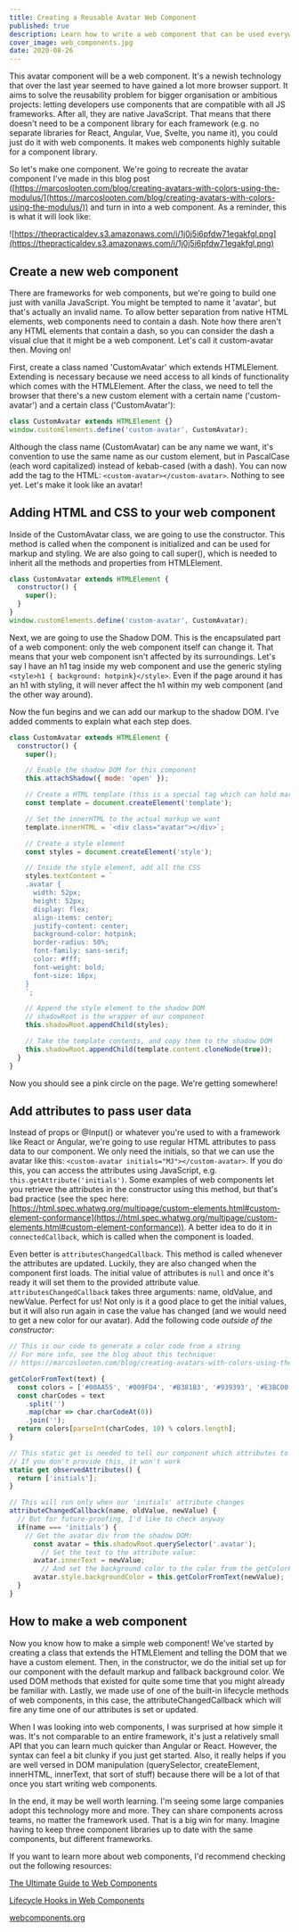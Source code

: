 ```yaml
---
title: Creating a Reusable Avatar Web Component
published: true
description: Learn how to write a web component that can be used everywhere
cover_image: web_components.jpg
date: 2020-08-26
---
```


This avatar component will be a web component. It's a newish technology that over the last year seemed to have gained a lot more browser support. It aims to solve the reusability problem for bigger organisation or ambitious projects: letting developers use components that are compatible with all JS frameworks. After all, they are native JavaScript. That means that there doesn't need to be a component library for each framework (e.g. no separate libraries for React, Angular, Vue, Svelte, you name it), you could just do it with web components. It makes web components highly suitable for a component library.

So let's make one component. We're going to recreate the avatar component I've made in this blog post ([https://marcoslooten.com/blog/creating-avatars-with-colors-using-the-modulus/](https://marcoslooten.com/blog/creating-avatars-with-colors-using-the-modulus/)) and turn in into a web component. As a reminder, this is what it will look like:

![https://thepracticaldev.s3.amazonaws.com/i/1j0j5i6pfdw71egakfgl.png](https://thepracticaldev.s3.amazonaws.com/i/1j0j5i6pfdw71egakfgl.png)

## Create a new web component

There are frameworks for web components, but we're going to build one just with vanilla JavaScript. You might be tempted to name it 'avatar', but that's actually an invalid name. To allow better separation from native HTML elements, web components need to contain a dash. Note how there aren't any HTML elements that contain a dash, so you can consider the dash a visual clue that it might be a web component. Let's call it custom-avatar then. Moving on!

First, create a class named 'CustomAvatar' which extends HTMLElement. Extending is necessary because we need access to all kinds of functionality which comes with the HTMLElement. After the class, we need to tell the browser that there's a new custom element with a certain name ('custom-avatar') and a certain class ('CustomAvatar'):

```js
class CustomAvatar extends HTMLElement {}
window.customElements.define('custom-avatar', CustomAvatar);
```

Although the class name (CustomAvatar) can be any name we want, it's convention to use the same name as our custom element, but in PascalCase (each word capitalized) instead of kebab-cased (with a dash). You can now add the tag to the HTML: `<custom-avatar></custom-avatar>`. Nothing to see yet. Let's make it look like an avatar!

## Adding HTML and CSS to your web component

Inside of the CustomAvatar class, we are going to use the constructor. This method is called when the component is initialized and can be used for markup and styling. We are also going to call super(), which is needed to inherit all the methods and properties from HTMLElement.

```js
class CustomAvatar extends HTMLElement {
  constructor() {
    super();
  }
}
window.customElements.define('custom-avatar', CustomAvatar);
```

Next, we are going to use the Shadow DOM. This is the encapsulated part of a web component: only the web component itself can change it. That means that your web component isn't affected by its surroundings. Let's say I have an h1 tag inside my web component and use the generic styling `<style>h1 { background: hotpink}</style>`. Even if the page around it has an h1 with styling, it will never affect the h1 within my web component (and the other way around).

Now the fun begins and we can add our markup to the shadow DOM. I've added comments to explain what each step does.

```js
class CustomAvatar extends HTMLElement {
  constructor() {
    super();

    // Enable the shadow DOM for this component
    this.attachShadow({ mode: 'open' });

    // Create a HTML template (this is a special tag which can hold markup)
    const template = document.createElement('template');

    // Set the innerHTML to the actual markup we want
    template.innerHTML = `<div class="avatar"></div>`;

    // Create a style element
    const styles = document.createElement('style');

    // Inside the style element, add all the CSS
    styles.textContent = `
    .avatar {
      width: 52px;
      height: 52px;
      display: flex;
      align-items: center;
      justify-content: center;
      background-color: hotpink;
      border-radius: 50%;
      font-family: sans-serif;
      color: #fff;
      font-weight: bold;
      font-size: 16px;
    }
	`;

    // Append the style element to the shadow DOM
    // shadowRoot is the wrapper of our component
    this.shadowRoot.appendChild(styles);

    // Take the template contents, and copy them to the shadow DOM
    this.shadowRoot.appendChild(template.content.cloneNode(true));
  }
}
```

Now you should see a pink circle on the page. We're getting somewhere!

## Add attributes to pass user data

Instead of props or @Input() or whatever you're used to with a framework like React or Angular, we're going to use regular HTML attributes to pass data to our component. We only need the initials, so that we can use the avatar like this: `<custom-avatar initials="MJ"></custom-avatar>`. If you do this, you can access the attributes using JavaScript, e.g. `this.getAttribute('initials')`. Some examples of web components let you retrieve the attributes in the constructor using this method, but that's bad practice (see the spec here: [https://html.spec.whatwg.org/multipage/custom-elements.html#custom-element-conformance](https://html.spec.whatwg.org/multipage/custom-elements.html#custom-element-conformance)). A better idea to do it in `connectedCallback`, which is called when the component is loaded.

Even better is `attributesChangedCallback`. This method is called whenever the attributes are updated. Luckily, they are also changed when the component first loads. The initial value of attributes is `null` and once it's ready it will set them to the provided attribute value. `attributesChangedCallback` takes three arguments: name, oldValue, and newValue. Perfect for us! Not only is it a good place to get the initial values, but it will also run again in case the value has changed (and we would need to get a new color for our avatar). Add the following code _outside of the constructor_:

```js
// This is our code to generate a color code from a string
// For more info, see the blog about this technique:
// https://marcoslooten.com/blog/creating-avatars-with-colors-using-the-modulus/

getColorFromText(text) {
  const colors = ['#00AA55', '#009FD4', '#B381B3', '#939393', '#E3BC00', '#D47500', '#DC2A2A'];
  const charCodes = text
    .split('')
    .map(char => char.charCodeAt(0))
    .join('');
  return colors[parseInt(charCodes, 10) % colors.length];
}

// This static get is needed to tell our component which attributes to watch
// If you don't provide this, it won't work
static get observedAttributes() {
  return ['initials'];
}

// This will run only when our 'initials' attribute changes
attributeChangedCallback(name, oldValue, newValue) {
  // But for future-proofing, I'd like to check anyway
  if(name === 'initials') {
    // Get the avatar div from the shadow DOM:
	  const avatar = this.shadowRoot.querySelector('.avatar');
		// Set the text to the attribute value:
	  avatar.innerText = newValue;
		// And set the background color to the color from the getColorFromText method
	  avatar.style.backgroundColor = this.getColorFromText(newValue);
  }
}
```

## How to make a web component

Now you know how to make a simple web component! We've started by creating a class that extends the HTMLElement and telling the DOM that we have a custom element. Then, in the constructor, we do the initial set up for our component with the default markup and fallback background color. We used DOM methods that existed for quite some time that you might already be familiar with. Lastly, we made use of one of the built-in lifecycle methods of web components, in this case, the attributeChangedCallback which will fire any time one of our attributes is set or updated.

When I was looking into web components, I was surprised at how simple it was. It's not comparable to an entire framework, it's just a relatively small API that you can learn much quicker than Angular or React. However, the syntax can feel a bit clunky if you just get started. Also, it really helps if you are well versed in DOM manipulation (querySelector, createElement, innerHTML, innerText, that sort of stuff) because there will be a lot of that once you start writing web components.

In the end, it may be well worth learning. I'm seeing some large companies adopt this technology more and more. They can share components across teams, no matter the framework used. That is a big win for many. Imagine having to keep three component libraries up to date with the same components, but different frameworks.

If you want to learn more about web components, I'd recommend checking out the following resources:

[The Ultimate Guide to Web Components](https://ultimatecourses.com/blog/the-ultimate-guide-to-web-components)

[Lifecycle Hooks in Web Components](https://ultimatecourses.com/blog/lifecycle-hooks-in-web-components)

[webcomponents.org](https://www.webcomponents.org/)
